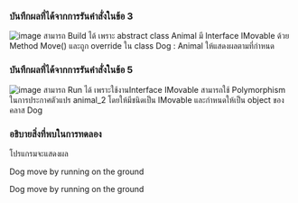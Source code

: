 ### บันทึกผลที่ได้จากการรันคำสั่งในข้อ 3
![image](https://github.com/VisawaPRO/03376836-OOP-2566-Lab-13/assets/144195555/13ec13b7-ed70-4453-bb60-153d9f1f4518)
สามารถ Build ได้ เพราะ abstract class Animal มี Interface IMovable ด้วย Method Move() และถูก override ใน class Dog : Animal ให้แสดงผลตามที่กำหนด
### บันทึกผลที่ได้จากการรันคำสั่งในข้อ 5
![image](https://github.com/VisawaPRO/03376836-OOP-2566-Lab-13/assets/144195555/303e1b2b-f7a6-4daf-8ad4-a3af6fe5c4bd)
สามารถ Run ได้ เพราะใช้งานInterface IMovable สามารถใช้ Polymorphism ในการประกาศตัวแปร animal_2 โดยให้มีชนิดเป็น IMovable และกำหนดให้เป็น object ของคลาส Dog
### อธิบายสิ่งที่พบในการทดลอง
โปรแกรมจะแสดงผล

Dog move by running on the ground

Dog move by running on the ground



